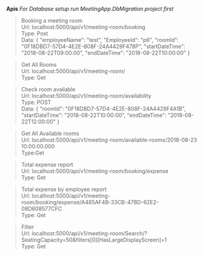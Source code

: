 **Apis**
*For Database setup run MeetingApp.DbMigration project first*<br>
> Booking a meeting room <br>
Url: localhost:5000/api/v1/meeting-room/booking <br>
Type: Post <br>
Data: {
  "employeeName": "test",
  "EmployeeId": "p6",
  "roomId": "0F18DBD7-57D4-4E2E-808F-24A4429F478P",
  "startDateTime": "2018-08-22T09:00:00",
  "endDateTime": "2018-08-22T10:00:00"
} <br>

> Get All Rooms <br>
Url: localhost:5000/api/v1/meeting-room/ <br>
Type: Get <br>

> Check room available <br>
Url: localhost:5000/api/v1/meeting-room/availability  <br>
Type: POST <br>
Data: { 
  "roomId": "0F18DBD7-57D4-4E2E-808F-24A4429F4A1B",
  "startDateTime": "2018-08-22T10:00:00",
  "endDateTime": "2018-08-22T12:00:00"
} <br>

> Get All Available rooms <br>
Url: localhost:5000/api/v1/meeting-room/available-rooms/2018-08-23 10:00:00.000 <br>
Type:Get <br>

> Total expense report <br>
Url: localhost:5000/api/v1/meeting-room/booking/expense <br>
Type: Get <br>

> Total expense by employee report <br>
Url: localhost:5000/api/v1/meeting-room/booking/expense/A485AF4B-33CB-47BD-62E2-08D608577CFC <br>
Type: Get <br>

> Filter <br>
Url: localhost:5000/api/v1/meeting-room/Search/?SeatingCapacity=50&filters[0][HasLargeDisplayScreen]=1 <br>
Type: Get <br>

